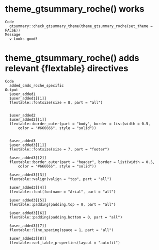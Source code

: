 # theme_gtsummary_roche() works

    Code
      gtsummary::check_gtsummary_theme(theme_gtsummary_roche(set_theme = FALSE))
    Message
      v Looks good!

# theme_gtsummary_roche() adds relevant {flextable} directives

    Code
      added_cmds_roche_specific
    Output
      $user_added1
      $user_added1[[1]]
      flextable::fontsize(size = 8, part = "all")
      
      
      $user_added2
      $user_added2[[1]]
      flextable::border_outer(part = "body", border = list(width = 0.5, 
          color = "#666666", style = "solid"))
      
      
      $user_added3
      $user_added3[[1]]
      flextable::fontsize(size = 7, part = "footer")
      
      $user_added3[[2]]
      flextable::border_outer(part = "header", border = list(width = 0.5, 
          color = "#666666", style = "solid"))
      
      $user_added3[[3]]
      flextable::valign(valign = "top", part = "all")
      
      $user_added3[[4]]
      flextable::font(fontname = "Arial", part = "all")
      
      $user_added3[[5]]
      flextable::padding(padding.top = 0, part = "all")
      
      $user_added3[[6]]
      flextable::padding(padding.bottom = 0, part = "all")
      
      $user_added3[[7]]
      flextable::line_spacing(space = 1, part = "all")
      
      $user_added3[[8]]
      flextable::set_table_properties(layout = "autofit")
      
      

